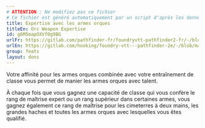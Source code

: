 ```yaml
---
# ATTENTION : Ne modifiez pas ce fichier
# Ce fichier est généré automatiquement par un script d'après les données du module Foundry VTT officiel et de sa traduction
title: Expertise avec les armes orques
titleEn: Orc Weapon Expertise
id: g6M5mapOXVf0g9BG
urlFr: https://gitlab.com/pathfinder-fr/foundryvtt-pathfinder2-fr/-/blob/master/data/feats/g6M5mapOXVf0g9BG.htm
urlEn: https://gitlab.com/hooking/foundry-vtt---pathfinder-2e/-/blob/master/packs/data/feats.db/orc-weapon-expertise.json
group: feats
layout: dons
---
```

Votre affinité pour les armes orques combinée avec votre entraînement de classe vous permet de manier les armes orques avec talent.

À chaque fois que vous gagnez une capacité de classe qui vous confère le rang de maîtrise expert ou un rang supérieur dans certaines armes, vous gagnez également ce rang de maîtrise pour les cimeterres à deux mains, les grandes haches et toutes les armes orques avec lesquelles vous êtes qualifié.


